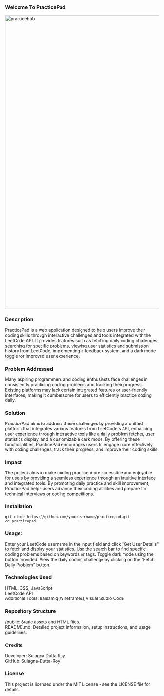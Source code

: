 ### Welcome To PracticePad
<img width="959" alt="practicehub" src="https://github.com/Sulagna-Dutta-Roy/PracticePad/assets/72568715/66067d24-221e-44e6-a73f-59c3a7fee360">

### Description
PracticePad is a web application designed to help users improve their coding skills through interactive challenges and tools integrated with the LeetCode API. It provides features such as fetching daily coding challenges, searching for specific problems, viewing user statistics and submission history from LeetCode, implementing a feedback system, and a dark mode toggle for improved user experience.

### Problem Addressed
Many aspiring programmers and coding enthusiasts face challenges in consistently practicing coding problems and tracking their progress. Existing platforms may lack certain integrated features or user-friendly interfaces, making it cumbersome for users to efficiently practice coding daily.

### Solution
PracticePad aims to address these challenges by providing a unified platform that integrates various features from LeetCode's API, enhancing user experience through interactive tools like a daily problem fetcher, user statistics display, and a customizable dark mode. By offering these functionalities, PracticePad encourages users to engage more effectively with coding challenges, track their progress, and improve their coding skills.

### Impact
The project aims to make coding practice more accessible and enjoyable for users by providing a seamless experience through an intuitive interface and integrated tools. By promoting daily practice and skill improvement, PracticePad helps users advance their coding abilities and prepare for technical interviews or coding competitions.

### Installation

```` git clone https://github.com/yourusername/practicepad.git ```` 
<br/>
```` cd practicepad ````

### Usage:
Enter your LeetCode username in the input field and click "Get User Details" to fetch and display your statistics.
Use the search bar to find specific coding problems based on keywords or tags.
Toggle dark mode using the button provided.
View the daily coding challenge by clicking on the "Fetch Daily Problem" button.

### Technologies Used 
HTML, CSS, JavaScript <br/>
LeetCode API<br/>
Additional Tools: Balsamiq(Wireframes),Visual Studio Code 

### Repository Structure
/public: Static assets and HTML files. <br/>
README.md: Detailed project information, setup instructions, and usage guidelines. 

### Credits
Developer: Sulagna Dutta Roy <br/>
GitHub: Sulagna-Dutta-Roy

### License
This project is licensed under the MIT License - see the LICENSE file for details. 
